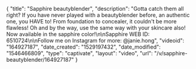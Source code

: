 {
    "title": "Sapphire beautyblender",
    "description": "Gotta catch them all right? If you have never played with a beautyblender before, an authentic one, you HAVE to! From foundation to concealer, it couldn't be more flawless! Oh and by the way, use the same way with your skincare also! Now available in the sapphire color!\n\nSapphire WEB ID: 6510724\n\nFollow me on Instagram for more: @janie.hong",
    "videoid": "164927187",
    "date_created": "1529197432",
    "date_modified": "1546466809",
    "type": "captivate",
    "layout": "video",
    "url": "\/v\/sapphire-beautyblender\/164927187"
}